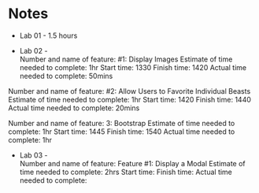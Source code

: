 # Notes  

- Lab 01 - 1.5 hours  

- Lab 02 -  
Number and name of feature: #1: Display Images
Estimate of time needed to complete: 1hr 
Start time: 1330
Finish time: 1420
Actual time needed to complete: 50mins

Number and name of feature: #2: Allow Users to Favorite Individual Beasts
Estimate of time needed to complete: 1hr
Start time: 1420
Finish time: 1440
Actual time needed to complete: 20mins

Number and name of feature: 3: Bootstrap
Estimate of time needed to complete: 1hr
Start time: 1445
Finish time: 1540
Actual time needed to complete: 1hr

- Lab 03 -  
Number and name of feature: Feature #1: Display a Modal
Estimate of time needed to complete: 2hrs
Start time: 
Finish time: 
Actual time needed to complete: 